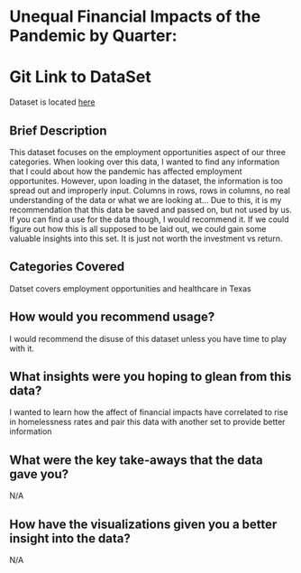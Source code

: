 # Unequal Financial Impacts of the Pandemic by Quarter:
# Git Link to DataSet
Dataset is located [here](https://github.com/OmdenaAI/omdena-texas-homelessness/blob/main/src/data/employment/Unequal%20Financial%20Impacts%20of%20the%20Pandemic%20(HPS)%20by%20Quarter.xlsx%20-%20Sheet1.csv)
## Brief Description
This dataset focuses on the employment opportunities aspect of our three categories. When looking over this data, I wanted to find any information that I could about how the pandemic has affected employment opportunites. However, upon loading in the dataset, the information is too spread out and improperly input. Columns in rows, rows in columns, no real understanding of the data or what we are looking at... Due to this, it is my recommendation that this data be saved and passed on, but not used by us. If you can find a use for the data though, I would recommend it. If we could figure out how this is all supposed to be laid out, we could gain some valuable insights into this set. It is just not worth the investment vs return.

## Categories Covered
Datset covers employment opportunities and healthcare in Texas

## How would you recommend usage?
I would recommend the disuse of this dataset unless you have time to play with it.

## What insights were you hoping to glean from this data?
I wanted to learn how the affect of financial impacts have correlated to rise in homelessness rates and pair this data with another set to provide better information

## What were the key take-aways that the data gave you?
N/A
## How have the visualizations given you a better insight into the data?
N/A